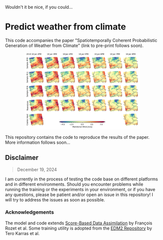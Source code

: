 Wouldn't it be nice, if you could...

# Predict weather from climate

This code accompanies the paper "Spatiotemporally Coherent Probabilistic Generation of Weather from Climate" (link to pre-print follows soon).

<p align="center">
  <img src="./assets/vas_storm.png" width="75%" />
</p>

This repository contains the code to reproduce the results of the paper.
More information follows soon...


## Disclaimer
> December 19, 2024

I am currently in the process of testing the code base on different platforms and in different environments. Should you encounter problems while running the training or the experiments in your environment, or if you have any questions, please be patient and/or open an issue in this repository! I will try to address the issues as soon as possible.

### Acknowledgements

The model and code extends [Score-Based Data Assimilation](https://github.com/francois-rozet/sda) by François Rozet et al.
Some training utility is adopted from the [EDM2 Repository](https://github.com/NVlabs/edm2/tree/main) by Tero Karras et al.